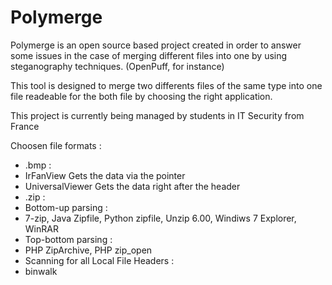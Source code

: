 # Polymerge

Polymerge is an open source based project created in order to answer some issues in the case of merging different files into one by using steganography techniques. (OpenPuff, for instance)

This tool is designed to merge two differents files of the same type into one file readeable for the both file by choosing the right application.

This project is currently being managed by students in IT Security from France 

Choosen file formats :
* .bmp : 
 * IrFanView Gets the data via the pointer
 * UniversalViewer Gets the data right after the header
* .zip :
 * Bottom-up parsing :
  * 7-zip, Java Zipfile, Python zipfile, Unzip 6.00, Windiws 7 Explorer, WinRAR
 * Top-bottom parsing :
  * PHP ZipArchive, PHP zip_open
 * Scanning for all Local File Headers :
  * binwalk
